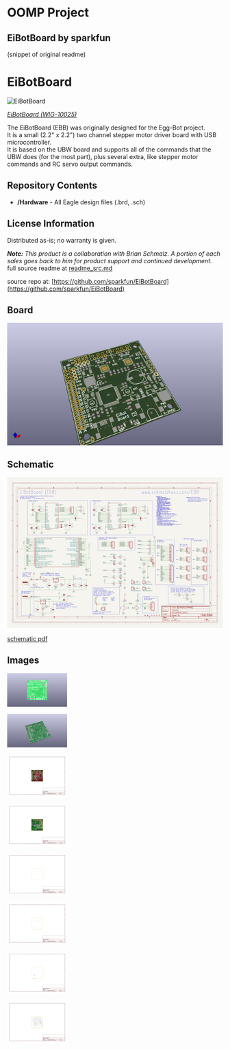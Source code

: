 # OOMP Project  
## EiBotBoard  by sparkfun  
  
(snippet of original readme)  
  
EiBotBoard  
==========  
![EiBotBoard](https://cdn.sparkfun.com//assets/parts/4/2/0/5/10025-01.jpg)  
  
[*EiBotBoard (WIG-10025)*](https://www.sparkfun.com/products/10025)  
  
The EiBotBoard (EBB) was originally designed for the Egg-Bot project.   
It is a small (2.2" x 2.2") two channel stepper motor driver board with USB microcontroller.   
It is based on the UBW board and supports all of the commands that the UBW does (for the most part), plus several extra, like stepper motor commands and RC servo output commands.  
  
Repository Contents  
-------------------  
* **/Hardware** - All Eagle design files (.brd, .sch)  
  
License Information  
-------------------  
Distributed as-is; no warranty is given.  
  
_**Note:** This product is a collaboration with Brian Schmalz. A portion of each sales goes back to him for product support and continued development._  
  full source readme at [readme_src.md](readme_src.md)  
  
source repo at: [https://github.com/sparkfun/EiBotBoard](https://github.com/sparkfun/EiBotBoard)  
## Board  
  
[![working_3d.png](working_3d_600.png)](working_3d.png)  
## Schematic  
  
[![working_schematic.png](working_schematic_600.png)](working_schematic.png)  
  
[schematic pdf](working_schematic.pdf)  
## Images  
  
[![working_3D_bottom.png](working_3D_bottom_140.png)](working_3D_bottom.png)  
  
[![working_3D_top.png](working_3D_top_140.png)](working_3D_top.png)  
  
[![working_assembly_page_01.png](working_assembly_page_01_140.png)](working_assembly_page_01.png)  
  
[![working_assembly_page_02.png](working_assembly_page_02_140.png)](working_assembly_page_02.png)  
  
[![working_assembly_page_03.png](working_assembly_page_03_140.png)](working_assembly_page_03.png)  
  
[![working_assembly_page_04.png](working_assembly_page_04_140.png)](working_assembly_page_04.png)  
  
[![working_assembly_page_05.png](working_assembly_page_05_140.png)](working_assembly_page_05.png)  
  
[![working_assembly_page_06.png](working_assembly_page_06_140.png)](working_assembly_page_06.png)  
